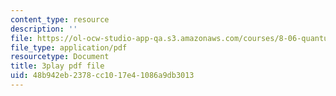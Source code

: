 ```yaml
---
content_type: resource
description: ''
file: https://ol-ocw-studio-app-qa.s3.amazonaws.com/courses/8-06-quantum-physics-iii-spring-2018/48b942eb2378cc1017e41086a9db3013_9JhX_UNcQvE.pdf
file_type: application/pdf
resourcetype: Document
title: 3play pdf file
uid: 48b942eb-2378-cc10-17e4-1086a9db3013
---
```

